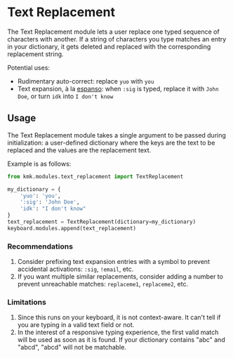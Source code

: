 # Text Replacement

The Text Replacement module lets a user replace one typed sequence of characters with another. If a string of characters you type matches an entry in your dictionary, it gets deleted and replaced with the corresponding replacement string.

Potential uses:

- Rudimentary auto-correct: replace `yuo` with `you`
- Text expansion, à la [espanso](https://github.com/federico-terzi/espanso): when `:sig` is typed, replace it with `John Doe`, or turn `idk` into `I don't know`

## Usage

The Text Replacement module takes a single argument to be passed during initialization: a user-defined dictionary where the keys are the text to be replaced and the values are the replacement text.

Example is as follows:

```python
from kmk.modules.text_replacement import TextReplacement

my_dictionary = {
    'yuo': 'you',
    ':sig': 'John Doe',
    'idk': "I don't know"
}
text_replacement = TextReplacement(dictionary=my_dictionary)
keyboard.modules.append(text_replacement)
```

### Recommendations

1. Consider prefixing text expansion entries with a symbol to prevent accidental activations: `:sig`, `!email`, etc.
2. If you want multiple similar replacements, consider adding a number to prevent unreachable matches: `replaceme1`, `replaceme2`, etc.

### Limitations

1. Since this runs on your keyboard, it is not context-aware. It can't tell if you are typing in a valid text field or not.
2. In the interest of a responsive typing experience, the first valid match will be used as soon as it is found. If your dictionary contains "abc" and "abcd", "abcd" will not be matchable.
